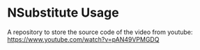# NSubstitute Usage

A repository to store the source code of the video from youtube: https://www.youtube.com/watch?v=pAN49VPMGDQ
